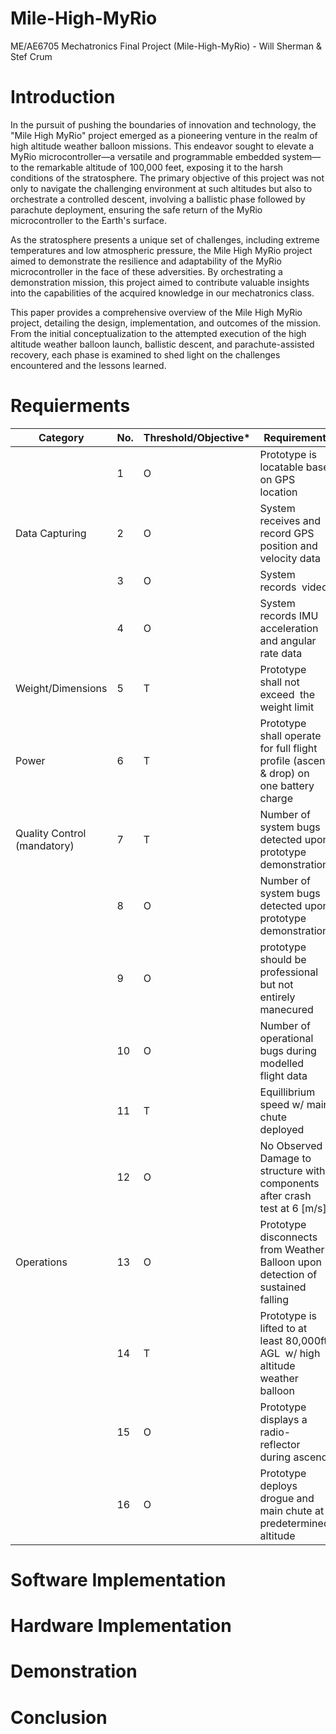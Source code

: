 # Mile-High-MyRio
ME/AE6705 Mechatronics Final Project (Mile-High-MyRio) - Will Sherman &amp; Stef Crum

# Introduction
In the pursuit of pushing the boundaries of innovation and technology, the "Mile High MyRio" project emerged as a pioneering venture in the realm of high altitude weather balloon missions. This endeavor sought to elevate a MyRio microcontroller—a versatile and programmable embedded system—to the remarkable altitude of 100,000 feet, exposing it to the harsh conditions of the stratosphere. The primary objective of this project was not only to navigate the challenging environment at such altitudes but also to orchestrate a controlled descent, involving a ballistic phase followed by parachute deployment, ensuring the safe return of the MyRio microcontroller to the Earth's surface. 

As the stratosphere presents a unique set of challenges, including extreme temperatures and low atmospheric pressure, the Mile High MyRio project aimed to demonstrate the resilience and adaptability of the MyRio microcontroller in the face of these adversities. By orchestrating a demonstration mission, this project aimed to contribute valuable insights into the capabilities of the acquired knowledge in our mechatronics class. 

This paper provides a comprehensive overview of the Mile High MyRio project, detailing the design, implementation, and outcomes of the mission. From the initial conceptualization to the attempted execution of the high altitude weather balloon launch, ballistic descent, and parachute-assisted recovery, each phase is examined to shed light on the challenges encountered and the lessons learned.  
# Requierments
| Category                    | No. | Threshold/Objective\*                                                          | Requirement                                                                           | Value | Unit                                      | Comment                             |
| --------------------------- | --- | ------------------------------------------------------------------------------ | ------------------------------------------------------------------------------------- | ----- | ----------------------------------------- | ----------------------------------- |
|                             | 1   | O                                                                              | Prototype is locatable base on GPS location                                           | T/F   |                                           |                                     |
| Data Capturing              | 2   | O                                                                              | System receives and record GPS position and velocity data                             | T/F   |                                           |                                     |
|                             | 3   | O   | System records  video                                                          | T/F                                                                                   |       |                                           |
|  | 4                           | O   | System records IMU acceleration and angular rate data                          | T/F                                                                                   |       |                                           |
| Weight/Dimensions           | 5   | T                                                                              | Prototype shall not exceed  the weight limit                                          | 4     | lbs                                       | (In accordance with FAA regulation) |
| Power                       | 6   | T                                                                              | Prototype shall operate for full flight profile (ascent & drop) on one battery charge | \> 5  | hour                                      |                                     |
| Quality Control (mandatory) | 7   | T                                                                              | Number of system bugs detected upon prototype demonstration                           | < 5   | bugs                                      |                                     |
|                             | 8  | O                                                                              | Number of system bugs detected upon prototype demonstration                           | 0     | bugs  |                                   |
| | 9                          | O   | prototype should be professional but not entirely manecured                    | ≥ 7 out of 10                                                                         |       | (1 to 10 with 10 being most professional) |
| | 10                          | O   | Number of operational bugs during modelled flight data                         | 5                                                                                     | bugs  |                                           |
| | 11                          | T   | Equillibrium speed w/ main chute deployed                                      | < 8                                                                                   | m/s   |                                           |
| | 12                          | O   | No Observed Damage to structure with components after crash test at 6 [m/s]    | T/F                                                                                   |       |                                           |
| Operations                 | 13  | O   | Prototype disconnects from Weather Balloon upon detection of sustained falling | T/F   |                                           |                                     |
| | 14                          | T   | Prototype is lifted to at least 80,000ft AGL  w/ high altitude weather balloon | 80,000                                                                                | ft    |                                           |
| | 15                          | O   | Prototype displays a radio-reflector during ascend                             | T/F                                                                                   |       |                                           |
| | 16                          | O   | Prototype deploys drogue and main chute at predetermined altitude              | T/F                                                                                   |       |                                           |

# Software Implementation

# Hardware Implementation

# Demonstration

# Conclusion
